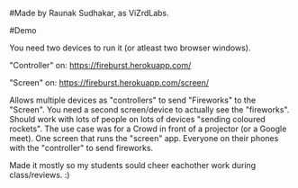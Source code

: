#Made by Raunak Sudhakar, as ViZrdLabs.


#Demo

You need two devices to run it (or atleast two browser windows).

"Controller" on: https://fireburst.herokuapp.com/

"Screen" on: https://fireburst.herokuapp.com/screen/

Allows multiple devices as "controllers" to send "Fireworks" to the "Screen". You need a second screen/device to actually see the "fireworks". Should work with lots of people on lots of devices "sending coloured rockets". The use case was for a Crowd in front of a projector (or a Google meet). One screen that runs the "screen" app. Everyone on their phones with the "controller" to send fireworks. 

Made it mostly so my students sould cheer eachother work during class/reviews. :)
